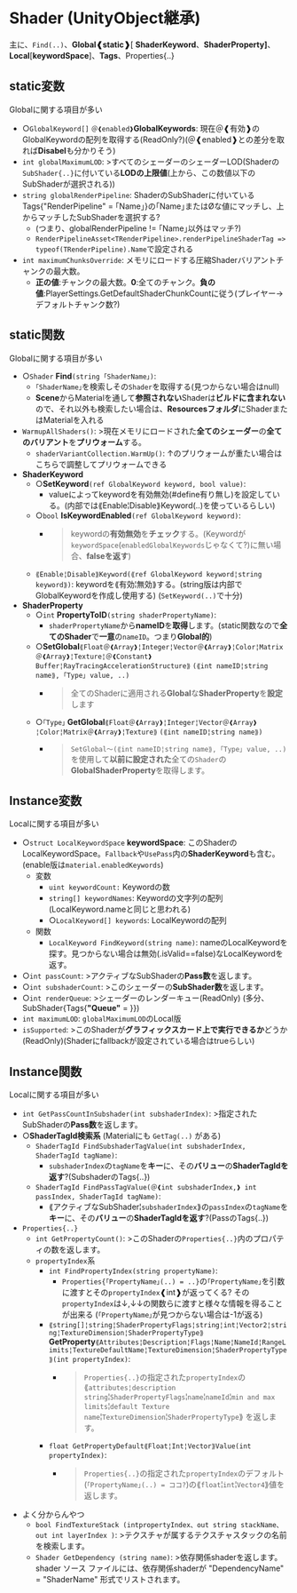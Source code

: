 # Shader (UnityObject継承)

主に、`Find(..)`、**Global❰static❱**\[ **ShaderKeyword**、**ShaderProperty]**、**Local**\[**keywordSpace**]、**Tags**、Properties{..}

## **static変数**

Globalに関する項目が多い

- ○`GlobalKeyword[]` `＠❰enabled❱`**GlobalKeywords**: 現在＠❰有効❱のGlobalKeywordの配列を取得する(ReadOnly?)(＠❰enabled❱との差分を取れば**Disabel**も分かりそう)
- `int globalMaximumLOD`: >すべてのシェーダーのシェーダーLOD(Shaderの`SubShader{..}`に付いている**LODの上限値**(上から、この数値以下のSubShaderが選択される))
- `string globalRenderPipeline`: ShaderのSubShaderに付いているTags{"RenderPipeline" = ｢Name｣}の｢Name｣またはØな値にマッチし、上からマッチしたSubShaderを選択する?
  - (つまり、globalRenderPipeline != ｢Name｣以外はマッチ?)
  - `RenderPipelineAsset<TRenderPipeline>.renderPipelineShaderTag => typeof(TRenderPipeline).Name`で設定される
- `int maximumChunksOverride`: メモリにロードする圧縮Shaderバリアントチャンクの最大数。
  - **正の値**:チャンクの最大数。**0**:全てのチャンク。**負の値**:PlayerSettings.GetDefaultShaderChunkCountに従う(プレイヤー->デフォルトチャンク数?)

## **static関数**

Globalに関する項目が多い

- ○`Shader` **Find**`(string ｢ShaderName｣)`:
  - `｢ShaderName｣`を検索しその`Shader`を取得する(見つからない場合はnull)
  - **Scene**からMaterialを通して**参照されない**Shaderは**ビルドに含まれない**ので、それ以外も検索したい場合は、**Resourcesフォルダ**にShaderまたはMaterialを入れる
- `WarmupAllShaders()`: >現在メモリにロードされた**全てのシェーダー**の**全てのバリアント**を**プリウォーム**する。
  - `shaderVariantCollection.WarmUp()`: ↑のプリウォームが重たい場合はこちらで調整してプリウォームできる
- **ShaderKeyword**
  - ○**SetKeyword**`(ref GlobalKeyword keyword, bool value)`:
    - valueによってkeywordを有効無効(#define有り無し)を設定している。(内部では⟪Enable¦Disable⟫Keyword(..)を使っているらしい)
  - ○`bool` **IsKeywordEnabled**`(ref GlobalKeyword keyword)`:
    - >keywordの**有効無効**を**チェック**する。(Keywordが`keywordSpace`(`enabledGlobalKeywords`じゃなくて?)に無い場合、**falseを返す**)
  - `⟪Enable¦Disable⟫Keyword(⟪ref GlobalKeyword keyword¦string keyword⟫)`: keywordを⟪有効¦無効⟫する。(string版は内部でGlobalKeywordを作成し使用する) (`SetKeyword(..)`で十分)
- **ShaderProperty**
  - ○`int` **PropertyToID**`(string shaderPropertyName)`:
    - `shaderPropertyName`から**nameID**を**取得**します。(static関数なので**全てのShader**で**一意**の`nameID`。つまり**Global的**)
  - ○**SetGlobal**`⟪Float＠❰Array❱¦Integer¦Vector＠❰Array❱¦Color¦Matrix＠❰Array❱¦Texture¦＠❰Constant❱Buffer¦RayTracingAccelerationStructure⟫`
        `(⟪int nameID¦string name⟫, ｢Type｣ value, ..)`
    - >全てのShaderに適用される**Global**な**ShaderProperty**を**設定**します
  - ○`｢Type｣` **GetGlobal**`⟪Float＠❰Array❱¦Integer¦Vector＠❰Array❱¦Color¦Matrix＠❰Array❱¦Texture⟫`
        `(⟪int nameID¦string name⟫)`
    - >`SetGlobal～(⟪int nameID¦string name⟫, ｢Type｣ value, ..)`を使用して**以前に設定された**全ての`Shader`の**GlobalShaderProperty**を取得します。

## **Instance変数**

Localに関する項目が多い

- ○`struct LocalKeywordSpace` **keywordSpace**: このShaderのLocalKeywordSpace。`Fallback`や`UsePass`内の**ShaderKeyword**も含む。(enable版は`material.enabledKeywords`)
  - 変数
    - `uint keywordCount:` Keywordの数
    - `string[] keywordNames`: Keywordの文字列の配列(LocalKeyword.nameと同じと思われる)
    - ○`LocalKeyword[] keywords`: LocalKeywordの配列
  - 関数
    - `LocalKeyword FindKeyword(string name)`: nameのLocalKeywordを探す。見つからない場合は無効(.isValid==false)なLocalKeywordを返す。
- ○`int passCount`: >アクティブなSubShaderの**Pass数**を返します。
- ○`int subshaderCount`: >このシェーダーの**SubShader数**を返します。
- ○`int renderQueue`: >シェーダーのレンダーキュー(ReadOnly) (多分、SubShader{Tags{**"Queue"** = }})
- `int maximumLOD`: `globalMaximumLOD`のLocal版
- `isSupported`: >このShaderが**グラフィックスカード上で実行できるか**どうか(ReadOnly)(Shaderにfallbackが設定されている場合はtrueらしい)

## **Instance関数**

Localに関する項目が多い

- `int GetPassCountInSubshader(int subshaderIndex)`: >指定されたSubShaderの**Pass数**を返します。
- ○**ShaderTagId検索系** (Materialにも `GetTag(..)` がある)
  - `ShaderTagId FindSubshaderTagValue(int subshaderIndex, ShaderTagId tagName)`:
    - `subshaderIndex`の`tagName`を**キー**に、その**バリュー**の**ShaderTagIdを返す**?(SubshaderのTags{..})
  - `ShaderTagId FindPassTagValue(＠❰int subshaderIndex,❱ int passIndex, ShaderTagId tagName)`:
    - ⟪アクティブなSubShader¦`subshaderIndex`⟫の`passIndex`の`tagName`を**キー**に、その**バリュー**の**ShaderTagIdを返す**?(PassのTags{..})
- `Properties{..}`
  - `int GetPropertyCount()`: >このShaderの`Properties{..}`内のプロパティの数を返します。
  - `propertyIndex`系
    - `int FindPropertyIndex(string propertyName)`:
      - `Properties{｢PropertyName｣(..) = ..}`の`｢PropertyName｣`を引数に渡すとその`propertyIndex`❰int❱が返ってくる?
        その`propertyIndex`は↓,↓↓の関数らに渡すと様々な情報を得ることが出来る (`｢PropertyName｣`が見つからない場合は-1が返る)
    - `⟪string[]¦string¦ShaderPropertyFlags¦string¦int¦Vector2¦string¦TextureDimension¦ShaderPropertyType⟫`
          **GetProperty**`⟪Attributes¦Description¦Flags¦Name¦NameId¦RangeLimits¦TextureDefaultName¦TextureDimension¦ShaderPropertyType⟫(int propertyIndex)`:
      - >`Properties{..}`の指定された`propertyIndex`の
          ⟪`attributes¦description string`¦`ShaderPropertyFlags`¦`name`¦`nameId`¦`min and max limits`¦`default Texture name`¦`TextureDimension`¦`ShaderPropertyType`⟫
          を返します。
    - `float GetPropertyDefault⟪Float¦Int¦Vector⟫Value(int propertyIndex)`:
      - >`Properties{..}`の指定された`propertyIndex`のデフォルト(`｢PropertyName｣(..) = ココ?`)の⟪`float`¦`int`¦`Vector4`⟫値を返します。
- よく分からんやつ
  - `bool FindTextureStack (intpropertyIndex、out string stackName、out int layerIndex )`: >テクスチャが属するテクスチャスタックの名前を検索します。
  - `Shader GetDependency (string name)`: >依存関係shaderを返します。shader ソース ファイルには、依存関係shaderが "DependencyName" = "ShaderName" 形式でリストされます。
